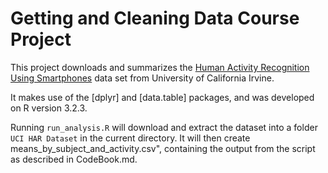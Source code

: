 Getting and Cleaning Data Course Project
========================================

This project downloads and summarizes the 
[Human Activity Recognition Using Smartphones](http://archive.ics.uci.edu/ml/datasets/Human+Activity+Recognition+Using+Smartphones) data set from University of California Irvine.

It makes use of the [dplyr] and [data.table] packages, and was developed on R version 3.2.3.

Running `run_analysis.R` will download and extract the dataset into a folder `UCI HAR Dataset` in the current directory. It will then create means_by_subject_and_activity.csv", containing the output from the script as described in CodeBook.md.
